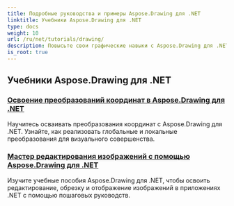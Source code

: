 ```yaml
---
title: Подробные руководства и примеры Aspose.Drawing для .NET
linktitle: Учебники Aspose.Drawing для .NET
type: docs
weight: 10
url: /ru/net/tutorials/drawing/
description: Повысьте свои графические навыки с Aspose.Drawing для .NET. От точных преобразований координат до динамического текста и шрифтов, наши руководства раскрывают весь потенциал графики.
is_root: true
---
```


## Учебники Aspose.Drawing для .NET
### [Освоение преобразований координат в Aspose.Drawing для .NET](./transformations/)
Научитесь осваивать преобразования координат с Aspose.Drawing для .NET. Узнайте, как реализовать глобальные и локальные преобразования для визуального совершенства.
### [Мастер редактирования изображений с помощью Aspose.Drawing для .NET](./master-image-editing/)
Изучите учебные пособия Aspose.Drawing для .NET, чтобы освоить редактирование, обрезку и отображение изображений в приложениях .NET с помощью пошаговых руководств.